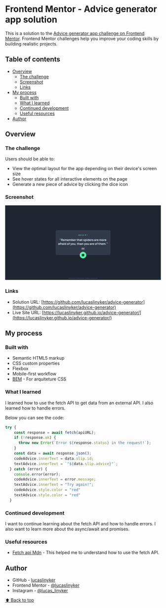 # Frontend Mentor - Advice generator app solution

This is a solution to the [Advice generator app challenge on Frontend Mentor](https://www.frontendmentor.io/challenges/advice-generator-app-QdUG-13db). Frontend Mentor challenges help you improve your coding skills by building realistic projects.

## Table of contents

- [Overview](#overview)
  - [The challenge](#the-challenge)
  - [Screenshot](#screenshot)
  - [Links](#links)
- [My process](#my-process)
  - [Built with](#built-with)
  - [What I learned](#what-i-learned)
  - [Continued development](#continued-development)
  - [Useful resources](#useful-resources)
- [Author](#author)

## Overview

### The challenge

Users should be able to:

- View the optimal layout for the app depending on their device's screen size
- See hover states for all interactive elements on the page
- Generate a new piece of advice by clicking the dice icon

### Screenshot

![Screenshot of the page](./screenshot.png)

### Links

- Solution URL: [https://github.com/lucaslinyker/advice-generator](https://github.com/lucaslinyker/advice-generator)
- Live Site URL: [https://lucaslinyker.github.io/advice-generator/](https://lucaslinyker.github.io/advice-generator/)

## My process

### Built with

- Semantic HTML5 markup
- CSS custom properties
- Flexbox
- Mobile-first workflow
- [BEM](https://getbem.com/) - For arquiteture CSS

### What I learned

I learned how to use the fetch API to get data from an external API. I also learned how to handle errors.

Below you can see the code:

```js
try {
    const response = await fetch(apiURL);
    if (!response.ok) {
      throw new Error(`Error ${response.status} in the request!`);
    }
    const data = await response.json();
    codeAdvice.innerText = data.slip.id;
    textAdvice.innerText = `"${data.slip.advice}"`;
  } catch (error) {
    console.error(error);
    codeAdvice.innerText = error.message;
    textAdvice.innerText = "Try again!";
    codeAdvice.style.color = "red"
    textAdvice.style.color = "red"
  }
```

### Continued development

I want to continue learning about the fetch API and how to handle errors. I also want to learn more about the async/await and promises.

### Useful resources

- [Fetch api Mdn](https://developer.mozilla.org/pt-BR/docs/Web/API/Fetch_API/Using_Fetch) - This helped me to understand how to use the fetch API.

## Author

- GitHub - [lucaslinyker](https://github.com/lucaslinyker)
- Frontend Mentor - [@lucaslinyker](https://www.frontendmentor.io/profile/lucaslinyker)
- Instagram - [@lucas_linyker](https://www.instagram.com/lucas_linyker/)

[⬆ Back to top](#frontend-mentor---advice-generator-app-solution)
